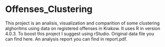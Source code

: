 # Offenses_Clustering

This project is an analisis, visualization and comparition of some clustering alghoritms using data on registered offenses in Krakow. It uses R in version 4.0.3. To boost this project I suggest using rStudio. Original data file you can find here. An analysis report you can find in report.pdf.
